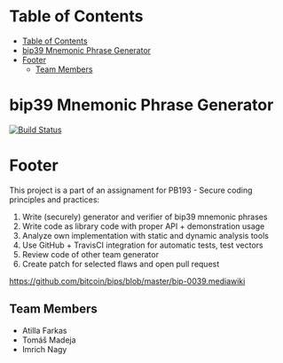 # Table of Contents
- [Table of Contents](#table-of-contents)
- [bip39 Mnemonic Phrase Generator](#bip39-mnemonic-phrase-generator)
- [Footer](#footer)
  - [Team Members](#team-members)

# bip39 Mnemonic Phrase Generator

[![Build Status](https://travis-ci.org/Trace-Share/Trace-Normalizer.svg?branch=master)](https://travis-ci.org/TomasMadeja/PA193_mnemonic_BugsBunny)

# Footer

This project is a part of an assignament for PB193 - Secure coding principles and practices:

1. Write (securely) generator and verifier of bip39 mnemonic phrases
2. Write code as library code with proper API + demonstration usage
3. Analyze own implementation with static and dynamic analysis tools
4. Use GitHub + TravisCI integration for automatic tests, test vectors
5. Review code of other team generator
6. Create patch for selected flaws and open pull request

https://github.com/bitcoin/bips/blob/master/bip-0039.mediawiki

## Team Members
- Atilla Farkas
- Tomáš Madeja
- Imrich Nagy


